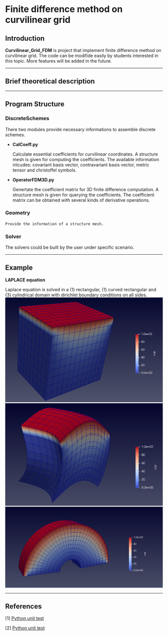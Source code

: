 # Finite difference method on curvilinear grid

## Introduction
**Curvilinear_Grid_FDM** is project that implement finite difference method on curvilinear grid. The code can be modifide easily by students interested in this topic. More features will be added in the future.

***
## Brief theoretical description



***
## Program Structure

### DiscreteSchemes
There two modules provide necessary informations to assemble discrete schemes.

* **CalCoeff.py**

    Calculate essential coefficients for curvilinear coordinates. A structure mesh is given for computing the coefficients. The available information inlcudes: covariant basis vector, contravariant basis vector, metric tensor and christoffel symbols.

* **OperatorFDM3D.py**

    Genertate the coefficient matrix for 3D finite difference computation. A structure mesh is given for querying the coefficients. The coefficient matrix can be obtained with several kinds of derivative operations.

### Geometry

    Provide the information of a structure mesh.
### Solver
The solvers could be built by the user under specific scenario.


***
## Example
**LAPLACE equation**

Laplace equation is solved in a (1) rectangular, (1) curved rectangular and (3) cylindrical domain with dirichlet boundary conditions on all sides.
![](/asset/rectangular.png)
![](/asset/curvedRectangular.png)
![](/asset/cylindrical.png)


***
## References
[1] [Python unit test](https://docs.python.org/zh-tw/3/library/unittest.html#command-line-interface)

[2] [Python unit test](https://openhome.cc/Gossip/CodeData/PythonTutorial/UnitTestPy3.html)

